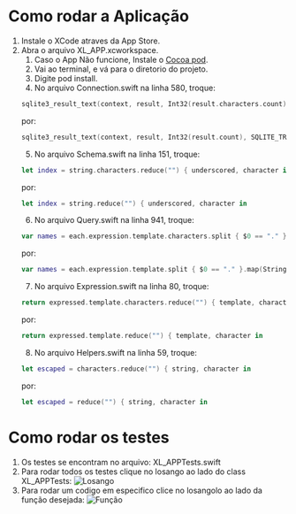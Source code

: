 # Como rodar a Aplicação
1. Instale o XCode atraves da App Store.
2. Abra o arquivo XL_APP.xcworkspace.
    1. Caso o App Não funcione, Instale o [Cocoa pod](https://cocoapods.org/).
    2. Vai ao terminal, e vá para o diretorio do projeto.
    3. Digite pod install.
    4. No arquivo Connection.swift na linha 580, troque:
    ```swift
    sqlite3_result_text(context, result, Int32(result.characters.count), SQLITE_TRANSIENT)
    ```
    por:
    ```swift
    sqlite3_result_text(context, result, Int32(result.count), SQLITE_TRANSIENT)
    ```
    5. No arquivo Schema.swift na linha 151, troque:
    ```swift
    let index = string.characters.reduce("") { underscored, character in
    ```
    por:
    ```swift
    let index = string.reduce("") { underscored, character in
    ```
    6. No arquivo Query.swift na linha 941, troque:
    ```swift
    var names = each.expression.template.characters.split { $0 == "." }.map(String.init)
    ```
    por:
    ```swift
    var names = each.expression.template.split { $0 == "." }.map(String.init)
    ```
    7. No arquivo Expression.swift na linha 80, troque:
    ```swift
    return expressed.template.characters.reduce("") { template, character in
    ```
    por:
    ```swift
    return expressed.template.reduce("") { template, character in
    ```
    8. No arquivo Helpers.swift na linha 59, troque:
    ```swift
    let escaped = characters.reduce("") { string, character in
    ```
    por:
    ```swift
    let escaped = reduce("") { string, character in
    ```
# Como rodar os testes
1. Os testes se encontram no arquivo: XL_APPTests.swift
2. Para rodar todos os testes clique no losango ao lado do class XL_APPTests: ![Losango](https://cdn.discordapp.com/attachments/417644285173825538/417645046440132609/XL_APPTest.png)
3. Para rodar um codigo em especifico clice no losangolo ao lado da função desejada: ![Função](https://cdn.discordapp.com/attachments/417644285173825538/417646480208429056/FunctionXL_APP.png)